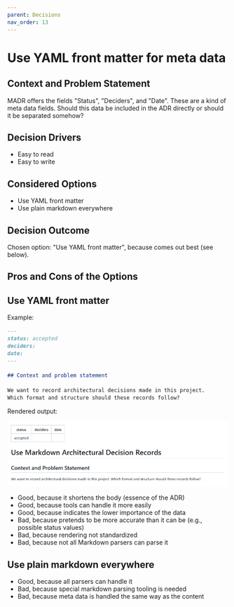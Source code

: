 ```yaml
---
parent: Decisions
nav_order: 13
---
```

# Use YAML front matter for meta data

## Context and Problem Statement

MADR offers the fields "Status", "Deciders", and "Date".
These are a kind of meta data fields.
Should this data be included in the ADR directly or should it be separated somehow?

## Decision Drivers

* Easy to read
* Easy to write

## Considered Options

* Use YAML front matter
* Use plain markdown everywhere

## Decision Outcome

Chosen option: "Use YAML front matter", because comes out best (see below).

## Pros and Cons of the Options

## Use YAML front matter

Example:

```markdown
---
status: accepted
deciders:
date:
---

## Context and problem statement

We want to record architectural decisions made in this project.
Which format and structure should these records follow?
```

Rendered output:

![adr-013 rendered output](0013-example.png)

* Good, because it shortens the body (essence of the ADR)
* Good, because tools can handle it more easily
* Good, because indicates the lower importance of the data
* Bad, because pretends to be more accurate than it can be (e.g., possible status values)
* Bad, because rendering not standardized
* Bad, because not all Markdown parsers can parse it

## Use plain markdown everywhere

* Good, because all parsers can handle it
* Bad, because special markdown parsing tooling is needed
* Bad, because meta data is handled the same way as the content

<!-- markdownlint-disable-file MD013 -->
